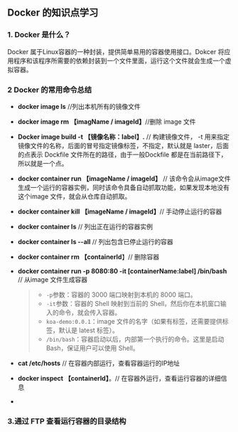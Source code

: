 ## Docker 的知识点学习

### 1. Docker 是什么？

Docker 属于Linux容器的一种封装，提供简单易用的容器使用接口。Dokcer 将应用程序和该程序所需要的依赖封装到一个文件里面，运行这个文件就会生成一个虚拟容器。

### 2 Docker 的常用命令总结

+  **docker image ls**   //列出本机所有的镜像文件

+ **docker image rm 【imagName / imageId】**//删除 image 文件

+ **Docker image build -t 【镜像名称：label】.**  // 构建镜像文件， -t 用来指定镜像文件的名称，后面的冒号指定镜像标签，不指定，默认就是 laster，后面的点表示 Dockfile 文件所在的路径，由于一般Dockfile 都是在当前路径下，所以就是一个点。    

+ **docker container run 【imageName / imageId】** // 该命令会从image文件生成一个运行的容器实例，同时该命令具备自动抓取功能，如果发现本地没有这个image 文件，就会从仓库自动抓取。

+ **docker container kill 【imageName / imageId】**// 手动停止运行的容器 

+ **docker container ls** // 列出正在运行的容器实例

+ **docker container ls --all** // 列出包含已停止运行的容器

+ **docker container rm  【containerId**】// 删除容器

+ **docker container run -p 8080:80 -it [containerName:label]  /bin/bash** // 从image 文件生成容器

  > - `-p`参数：容器的 3000 端口映射到本机的 8000 端口。
  > - `-it`参数：容器的 Shell 映射到当前的 Shell，然后你在本机窗口输入的命令，就会传入容器。
  > - `koa-demo:0.0.1`：image 文件的名字（如果有标签，还需要提供标签，默认是 latest 标签）。
  > - `/bin/bash`：容器启动以后，内部第一个执行的命令。这里是启动 Bash，保证用户可以使用 Shell。

+ **cat /etc/hosts** // 在容器内部运行，查看容器运行的IP地址

+ **docker inspect 【containerId】**。// 在容器外运行，查看运行容器的详细信息

+ 

### 3.通过 FTP 查看运行容器的目录结构

